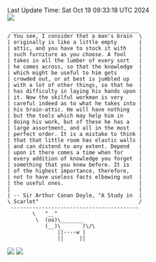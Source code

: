Last Update Time: 
Sat Oct 19 09:33:18 UTC 2024
<br>![](https://img.shields.io/badge/%E5%A4%A7%E5%AE%B6-%E5%AE%89%E5%AE%89-green)<br>
```
 _________________________________________
/ You see, I consider that a man's brain  \
| originally is like a little empty       |
| attic, and you have to stock it with    |
| such furniture as you choose. A fool    |
| takes in all the lumber of every sort   |
| he comes across, so that the knowledge  |
| which might be useful to him gets       |
| crowded out, or at best is jumbled up   |
| with a lot of other things, so that he  |
| has difficulty in laying his hands upon |
| it. Now the skilful workman is very     |
| careful indeed as to what he takes into |
| his brain-attic. He will have nothing   |
| but the tools which may help him in     |
| doing his work, but of these he has a   |
| large assortment, and all in the most   |
| perfect order. It is a mistake to think |
| that that little room has elastic walls |
| and can distend to any extent. Depend   |
| upon it there comes a time when for     |
| every addition of knowledge you forget  |
| something that you knew before. It is   |
| of the highest importance, therefore,   |
| not to have useless facts elbowing out  |
| the useful ones.                        |
|                                         |
| -- Sir Arthur Conan Doyle, "A Study in  |
\ Scarlet"                                /
 -----------------------------------------
        \   ^__^
         \  (oo)\_______
            (__)\       )\/\
                ||----w |
                ||     ||
```
![](https://github-readme-stats.vercel.app/api?username=chenlitw)
![](https://github-readme-stats.vercel.app/api/top-langs/?username=chenlitw)
